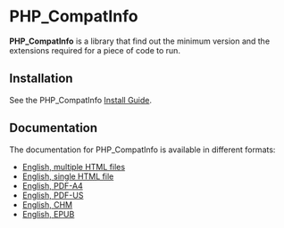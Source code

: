 PHP_CompatInfo
==============

**PHP_CompatInfo** is a library that 
find out the minimum version and the extensions required for a piece of code to run.

Installation
------------

See the PHP_CompatInfo [Install Guide](http://php5.laurent-laville.org/compatinfo/manual/current/en/INSTALL.html). 


Documentation
-------------

The documentation for PHP_CompatInfo is available in different formats:

* [English, multiple HTML files](http://php5.laurent-laville.org/compatinfo/manual/current/en/phpci-book.chunked/index.html)
* [English, single HTML file](http://php5.laurent-laville.org/compatinfo/manual/current/en/phpci-book.html)
* [English, PDF-A4](http://php5.laurent-laville.org/compatinfo/manual/current/en/phpci-book-a4.pdf)
* [English, PDF-US](http://php5.laurent-laville.org/compatinfo/manual/current/en/phpci-book-us.pdf)
* [English, CHM](http://php5.laurent-laville.org/compatinfo/manual/current/en/phpci-book.chm.zip)
* [English, EPUB](http://php5.laurent-laville.org/compatinfo/manual/current/en/phpci-book.epub)

